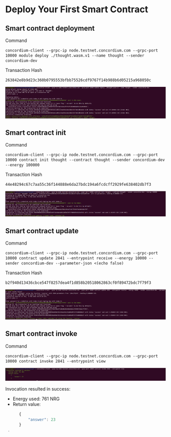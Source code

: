 # Deploy Your First Smart Contract

## Smart contract deployment

Command 

    concordium-client --grpc-ip node.testnet.concordium.com --grpc-port 10000 module deploy ./thought.wasm.v1 --name thought --sender concordium-dev

Transaction Hash

    263842e8b9d23c360b0795553bfbb75526cdf9767f14b988b6d05215a968050c

![deploy](../assets/deploy.png)

## Smart contract init

Command 

    concordium-client --grpc-ip node.testnet.concordium.com --grpc-port 10000 contract init thought --contract thought --sender concordium-dev --energy 100000

Transaction Hash

    44e48294c67c7aa55c36f144888e6da27bdc194a6fcdcff2929fe638402db7f3

![init](../assets/init.png)

## Smart contract update 

Command

    concordium-client --grpc-ip node.testnet.concordium.com --grpc-port 10000 contract update 2841 --entrypoint receive --energy 10000 --sender concordium-dev --parameter-json <(echo false)

Transaction Hash

    b2f940d13436cbce547f8257dea4f1d858b20518062863cf0f89472bdc7f79f3

![update](../assets/update.png)

## Smart contract invoke

Command

    concordium-client --grpc-ip node.testnet.concordium.com --grpc-port 10000 contract invoke 2841 --entrypoint view

![invoke](../assets/invoke.png)

Invocation resulted in success:
 - Energy used: 761 NRG 
 - Return value:
```js
      {
          "answer": 23
      }
 .
```

